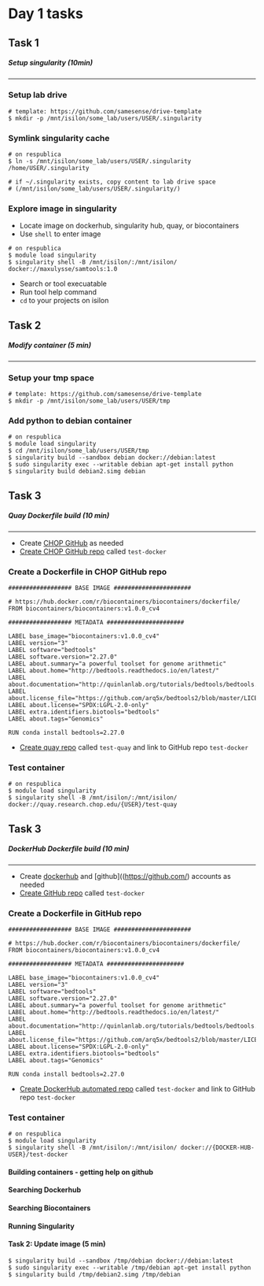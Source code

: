 # Day 1 tasks

## Task 1
##### Setup singularity (10min)
---

### Setup lab drive
```
# template: https://github.com/samesense/drive-template
$ mkdir -p /mnt/isilon/some_lab/users/USER/.singularity
```
### Symlink singularity cache
```
# on respublica
$ ln -s /mnt/isilon/some_lab/users/USER/.singularity /home/USER/.singularity

# if ~/.singularity exists, copy content to lab drive space 
# (/mnt/isilon/some_lab/users/USER/.singularity/)
```

### Explore image in singularity
* Locate image on dockerhub, singularity hub, quay, or biocontainers
* Use `shell` to enter image
```
# on respublica
$ module load singularity 
$ singularity shell -B /mnt/isilon/:/mnt/isilon/ docker://maxulysse/samtools:1.0
```
    
* Search or tool execuatable
* Run tool help command
* `cd` to your projects on isilon

## Task 2
##### Modify container (5 min)
---

### Setup your tmp space
```
# template: https://github.com/samesense/drive-template
$ mkdir -p /mnt/isilon/some_lab/users/USER/tmp
```

### Add python to debian container
```
# on respublica
$ module load singularity 
$ cd /mnt/isilon/some_lab/users/USER/tmp
$ singularity build --sandbox debian docker://debian:latest
$ sudo singularity exec --writable debian apt-get install python
$ singularity build debian2.simg debian
```

## Task 3
##### Quay Dockerfile build (10 min)
---

* Create [CHOP GitHub](https://github.research.chop.edu/) as needed
* [Create CHOP GitHub repo](https://github.research.chop.edu/new) called `test-docker`

### Create a Dockerfile in CHOP GitHub repo
```
################## BASE IMAGE ######################

# https://hub.docker.com/r/biocontainers/biocontainers/dockerfile/
FROM biocontainers/biocontainers:v1.0.0_cv4

################## METADATA ######################

LABEL base_image="biocontainers:v1.0.0_cv4"
LABEL version="3"
LABEL software="bedtools"
LABEL software.version="2.27.0"
LABEL about.summary="a powerful toolset for genome arithmetic"
LABEL about.home="http://bedtools.readthedocs.io/en/latest/"
LABEL about.documentation="http://quinlanlab.org/tutorials/bedtools/bedtools.html"
LABEL about.license_file="https://github.com/arq5x/bedtools2/blob/master/LICENSE"
LABEL about.license="SPDX:LGPL-2.0-only"
LABEL extra.identifiers.biotools="bedtools"
LABEL about.tags="Genomics"

RUN conda install bedtools=2.27.0
```
* [Create quay repo](https://quay.research.chop.edu/new/) called `test-quay` and link to GitHub repo `test-docker`

### Test container
```
# on respublica
$ module load singularity
$ singularity shell -B /mnt/isilon/:/mnt/isilon/ docker://quay.research.chop.edu/{USER}/test-quay
```

## Task 3
##### DockerHub Dockerfile build (10 min)
---

* Create [dockerhub](https://hub.docker.com/) and [github]((https://github.com/) accounts as needed
* [Create GitHub repo](https://github.com/new) called `test-docker`

### Create a Dockerfile in GitHub repo
```
################## BASE IMAGE ######################

# https://hub.docker.com/r/biocontainers/biocontainers/dockerfile/
FROM biocontainers/biocontainers:v1.0.0_cv4

################## METADATA ######################

LABEL base_image="biocontainers:v1.0.0_cv4"
LABEL version="3"
LABEL software="bedtools"
LABEL software.version="2.27.0"
LABEL about.summary="a powerful toolset for genome arithmetic"
LABEL about.home="http://bedtools.readthedocs.io/en/latest/"
LABEL about.documentation="http://quinlanlab.org/tutorials/bedtools/bedtools.html"
LABEL about.license_file="https://github.com/arq5x/bedtools2/blob/master/LICENSE"
LABEL about.license="SPDX:LGPL-2.0-only"
LABEL extra.identifiers.biotools="bedtools"
LABEL about.tags="Genomics"

RUN conda install bedtools=2.27.0
```
* [Create DockerHub automated repo](https://hub.docker.com/) called `test-docker` and link to GitHub repo `test-docker` 

### Test container
```
# on respublica
$ module load singularity
$ singularity shell -B /mnt/isilon/:/mnt/isilon/ docker://{DOCKER-HUB-USER}/test-docker
```

#### Building containers - getting help on github

#### Searching Dockerhub

#### Searching Biocontainers

#### Running Singularity

#### Task 2: Update image (5 min)
```
$ singularity build --sandbox /tmp/debian docker://debian:latest
$ sudo singularity exec --writable /tmp/debian apt-get install python
$ singularity build /tmp/debian2.simg /tmp/debian
```
